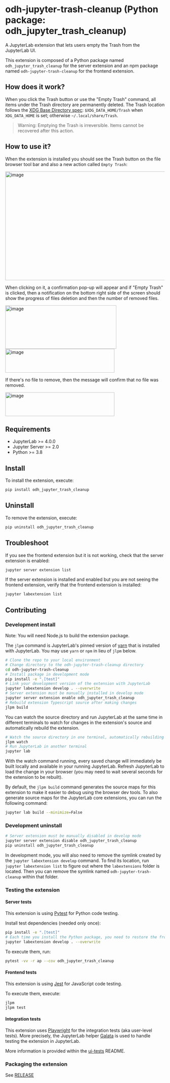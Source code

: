 # odh-jupyter-trash-cleanup (Python package: odh_jupyter_trash_cleanup)

<!-- CI badge goes here when workflow is available -->
<!-- Binder badge disabled until configured for this repo -->

A JupyterLab extension that lets users empty the Trash from the JupyterLab UI.

This extension is composed of a Python package named `odh_jupyter_trash_cleanup`
for the server extension and an npm package named `odh-jupyter-trash-cleanup`
for the frontend extension.

## How does it work?

When you click the Trash button or use the "Empty Trash" command, all items under the Trash directory are permanently deleted. The Trash location follows the [XDG Base Directory spec](https://specifications.freedesktop.org/basedir-spec/latest/): `$XDG_DATA_HOME/Trash` when `XDG_DATA_HOME` is set; otherwise `~/.local/share/Trash`.

> Warning: Emptying the Trash is irreversible. Items cannot be recovered after this action.

## How to use it?

When the extension is installed you should see the Trash button on the file browser tool bar and also a new action called `Empty Trash`:

<img width="1386" height="343" alt="image" src="https://github.com/user-attachments/assets/844c6ed0-5418-46dd-a1ca-40e38986c5d4" />


When clicking on it, a confirmation pop-up will appear and if "Empty Trash" is clicked, then a notification on the bottom right side of the screen should show the progress of files deletion and then the number of removed files.

<img width="351" height="137" alt="image" src="https://github.com/user-attachments/assets/3a9b1414-b00e-4454-9464-353962335d62" />
<img width="345" height="75" alt="image" src="https://github.com/user-attachments/assets/c6844b1d-96b8-4f1e-9954-ea4c88351a97" />

If there's no file to remove, then the message will confirm that no file was removed.

<img width="345" height="75" alt="image" src="https://github.com/user-attachments/assets/7b49a286-6054-4600-ae06-a38bd19f66eb" />









## Requirements

- JupyterLab >= 4.0.0
- Jupyter Server >= 2.0
- Python >= 3.8

## Install

To install the extension, execute:

```bash
pip install odh_jupyter_trash_cleanup
```

## Uninstall

To remove the extension, execute:

```bash
pip uninstall odh_jupyter_trash_cleanup
```

## Troubleshoot

If you see the frontend extension but it is not working, check
that the server extension is enabled:

```bash
jupyter server extension list
```

If the server extension is installed and enabled but you are not seeing
the frontend extension, verify that the frontend extension is installed:

```bash
jupyter labextension list
```

## Contributing

### Development install

Note: You will need Node.js to build the extension package.

The `jlpm` command is JupyterLab's pinned version of
[yarn](https://yarnpkg.com/) that is installed with JupyterLab. You may use
`yarn` or `npm` in lieu of `jlpm` below.

```bash
# Clone the repo to your local environment
# Change directory to the odh-jupyter-trash-cleanup directory
cd odh-jupyter-trash-cleanup
# Install package in development mode
pip install -e ".[test]"
# Link your development version of the extension with JupyterLab
jupyter labextension develop . --overwrite
# Server extension must be manually installed in develop mode
jupyter server extension enable odh_jupyter_trash_cleanup
# Rebuild extension Typescript source after making changes
jlpm build
```

You can watch the source directory and run JupyterLab at the same time in different terminals to watch for changes in the extension's source and automatically rebuild the extension.

```bash
# Watch the source directory in one terminal, automatically rebuilding when needed
jlpm watch
# Run JupyterLab in another terminal
jupyter lab
```

With the watch command running, every saved change will immediately be built locally and available in your running JupyterLab. Refresh JupyterLab to load the change in your browser (you may need to wait several seconds for the extension to be rebuilt).

By default, the `jlpm build` command generates the source maps for this extension to make it easier to debug using the browser dev tools. To also generate source maps for the JupyterLab core extensions, you can run the following command:

```bash
jupyter lab build --minimize=False
```

### Development uninstall

```bash
# Server extension must be manually disabled in develop mode
jupyter server extension disable odh_jupyter_trash_cleanup
pip uninstall odh_jupyter_trash_cleanup
```

In development mode, you will also need to remove the symlink created by the `jupyter labextension develop`
command. To find its location, run `jupyter labextension list` to figure out where the `labextensions`
folder is located. Then you can remove the symlink named `odh-jupyter-trash-cleanup` within that folder.

### Testing the extension

#### Server tests

This extension is using [Pytest](https://docs.pytest.org/) for Python code testing.

Install test dependencies (needed only once):

```sh
pip install -e ".[test]"
# Each time you install the Python package, you need to restore the front-end extension link
jupyter labextension develop . --overwrite
```

To execute them, run:

```sh
pytest -vv -r ap --cov odh_jupyter_trash_cleanup
```

#### Frontend tests

This extension is using [Jest](https://jestjs.io/) for JavaScript code testing.

To execute them, execute:

```sh
jlpm
jlpm test
```

#### Integration tests

This extension uses [Playwright](https://playwright.dev/docs/intro) for the integration tests (aka user-level tests).
More precisely, the JupyterLab helper [Galata](https://github.com/jupyterlab/jupyterlab/tree/master/galata) is used to handle testing the extension in JupyterLab.

More information is provided within the [ui-tests](./ui-tests/README.md) README.

### Packaging the extension

See [RELEASE](RELEASE.md)
